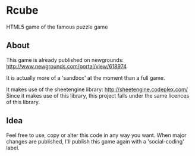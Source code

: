Rcube
=====

HTML5 game of the famous puzzle game

## About

This game is already published on newgrounds:
http://www.newgrounds.com/portal/view/618974

It is actually more of a 'sandbox' at the moment than a full game.

It makes use of the sheetengine library:
http://sheetengine.codeplex.com/ <br>
Since it makes use of this library, this project falls under the same licences of this library.

## Idea

Feel free to use, copy or alter this code in any way you want.
When major changes are published, I'll publish this game again with a 'social-coding' label.
